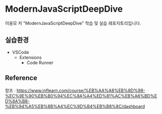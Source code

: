 # ModernJavaScriptDeepDive
이웅모 저 "ModernJavaScriptDeepDive" 학습 및 실습 레포지토리입니다.
## 실습환경
- VSCode
  - Extensions
    - Code Runner
## Reference
참조 : https://www.inflearn.com/course/%EB%AA%A8%EB%8D%98-%EC%9E%90%EB%B0%94%EC%8A%A4%ED%81%AC%EB%A6%BD%ED%8A%B8-%EB%94%A5%EB%8B%A4%EC%9D%B4%EB%B8%8C/dashboard
